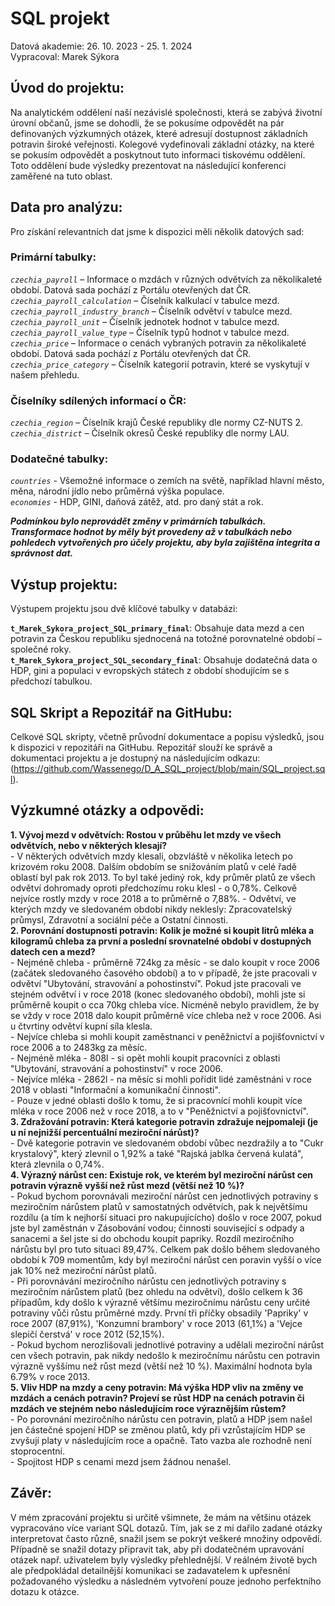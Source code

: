 # SQL projekt
Datová akademie: 26. 10. 2023 - 25. 1. 2024  
Vypracoval: Marek Sýkora

## Úvod do projektu:
Na analytickém oddělení naší nezávislé společnosti, která se zabývá životní úrovní občanů, jsme se dohodli, že se pokusíme odpovědět na pár definovaných výzkumných otázek, které adresují dostupnost základních potravin široké veřejnosti. Kolegové vydefinovali základní otázky, na které se pokusím odpovědět a poskytnout tuto informaci tiskovému oddělení. Toto oddělení bude výsledky prezentovat na následující konferenci zaměřené na tuto oblast.

## Data pro analýzu:
Pro získání relevantních dat jsme k dispozici měli několik datových sad:  
### Primární tabulky:  
_`czechia_payroll`_ – Informace o mzdách v různých odvětvích za několikaleté období. Datová sada pochází z Portálu otevřených dat ČR.  
_`czechia_payroll_calculation`_ – Číselník kalkulací v tabulce mezd.  
_`czechia_payroll_industry_branch`_ – Číselník odvětví v tabulce mezd.  
_`czechia_payroll_unit`_ – Číselník jednotek hodnot v tabulce mezd.  
_`czechia_payroll_value_type`_ – Číselník typů hodnot v tabulce mezd.  
_`czechia_price`_ – Informace o cenách vybraných potravin za několikaleté období. Datová sada pochází z Portálu otevřených dat ČR.  
_`czechia_price_category`_ – Číselník kategorií potravin, které se vyskytují v našem přehledu.   

### Číselníky sdílených informací o ČR:     
_`czechia_region`_ – Číselník krajů České republiky dle normy CZ-NUTS 2.  
_`czechia_district`_ – Číselník okresů České republiky dle normy LAU.    

### Dodatečné tabulky:  
_`countries`_ - Všemožné informace o zemích na světě, například hlavní město, měna, národní jídlo nebo průměrná výška populace.  
_`economies`_ - HDP, GINI, daňová zátěž, atd. pro daný stát a rok.    

__*Podmínkou bylo neprovádět změny v primárních tabulkách. Transformace hodnot by měly být provedeny až v tabulkách nebo pohledech vytvořených pro účely projektu, aby byla zajištěna integrita a správnost dat.*__

## Výstup projektu:
Výstupem projektu jsou dvě klíčové tabulky v databázi:

__`t_Marek_Sykora_project_SQL_primary_final`__: Obsahuje data mezd a cen potravin za Českou republiku sjednocená na totožné porovnatelné období – společné roky.  
__`t_Marek_Sykora_project_SQL_secondary_final`__: Obsahuje dodatečná data o HDP, gini a populaci v evropských státech z období shodujícím se s předchozí tabulkou.

## SQL Skript a Repozitář na GitHubu:
Celkové SQL skripty, včetně průvodní dokumentace a popisu výsledků, jsou k dispozici v repozitáři na GitHubu. Repozitář slouží ke správě a dokumentaci projektu a je dostupný na následujícím odkazu:  (https://github.com/Wassenego/D_A_SQL_project/blob/main/SQL_project.sql).

## Výzkumné otázky a odpovědi:  
__1.  Vývoj mezd v odvětvích: Rostou v průběhu let mzdy ve všech odvětvích, nebo v některých klesají?__  
      - V některých odvětvích mzdy klesali, obzvláště v několika letech po krizovém roku 2008. Dalším obdobím se snižováním platů v celé řadě oblastí byl pak rok 2013. To byl také jediný rok, kdy průměr platů ze všech odvětví dohromady oproti předchozímu roku klesl - o 0,78%. Celkově nejvíce rostly mzdy v roce 2018 a to průměrně o 7,88%. 
      - Odvětví, ve kterých mzdy ve sledovaném období nikdy neklesly: Zpracovatelský průmysl, Zdravotní a sociální péče a Ostatní činnosti.  
__2.  Porovnání dostupnosti potravin: Kolik je možné si koupit litrů mléka a kilogramů chleba za první a poslední srovnatelné období v dostupných datech cen a mezd?__      
      - Nejméně chleba - průměrně 724kg za měsíc - se dalo koupit v roce 2006 (začátek sledovaného časového období) a to v případě, že jste pracovali v odvětví "Ubytování, stravování a pohostinství". Pokud jste pracovali ve stejném odvětví i v roce 2018 (konec sledovaného období), mohli jste si průměrně koupit o cca 70kg chleba více.  Nicméně nebylo pravidlem, že by se vždy v roce 2018 dalo koupit průměrně více chleba než v roce 2006. Asi u čtvrtiny odvětví kupní síla klesla.  
      - Nejvíce chleba si mohli koupit zaměstnanci v peněžnictví a pojišťovnictví v roce 2006 a to 2483kg za měsíc.  
      - Nejméně mléka - 808l - si opět mohli koupit pracovníci z oblasti "Ubytování, stravování a pohostinství" v roce 2006.  
      - Nejvíce mléka - 2862l - na měsíc si mohli pořídit lidé zaměstnáni v roce 2018 v oblasti "Informační a komunikační činnosti".   
      - Pouze v jedné oblasti došlo k tomu, že si pracovnící mohli koupit více mléka v roce 2006 než v roce 2018, a to v "Peněžnictví a pojišťovnictví".  
__3.  Zdražování potravin: Která kategorie potravin zdražuje nejpomaleji (je u ní nejnižší percentuální meziroční nárůst)?__    
      - Dvě kategorie potravin ve sledovaném období vůbec nezdražily a to "Cukr krystalový", který zlevnil o 1,92% a také "Rajská jablka červená kulatá", která zlevnila o 0,74%.  
__4.  Výrazný nárůst cen: Existuje rok, ve kterém byl meziroční nárůst cen potravin výrazně vyšší než růst mezd (větší než 10 %)?__   
      - Pokud bychom porovnávali meziroční nárůst cen jednotlivých potraviny s meziročním nárůstem platů v samostatných odvětvích, pak k největšímu rozdílu (a tím k nejhorší situaci pro nakupujícícho) došlo v roce 2007, pokud jste byl zaměstnán v Zásobování vodou; činnosti související s odpady a sanacemi a šel jste si do obchodu koupit papriky. Rozdíl meziročního nárůstu byl pro tuto situaci 89,47%. Celkem pak došlo během sledovaného období k 709 momentům, kdy byl meziroční nárůst cen poravin vyšší o více jak 10% než meziroční nárůst platů.  
      - Při porovnávání meziročního nárůstu cen jednotlivých potraviny s meziročním nárůstem platů (bez ohledu na odvětví), došlo celkem k 36 případům, kdy došlo k výrazně většímu meziročnímu nárůstu ceny určité potraviny vůči růstu průměrné mzdy. První tři příčky obsadily 'Papriky' v roce 2007 (87,91%), 'Konzumní brambory' v roce 2013 (61,1%) a 'Vejce slepičí čerstvá' v roce 2012 (52,15%).  
      - Pokud bychom nerozlišovali jednotlivé potraviny a udělali meziroční nárůst cen všech potravin, pak nikdy nedošlo k meziročnímu nárůstu cen potravin výrazně vyššímu než růst mezd (větší než 10 %). Maximální hodnota  byla 6.79% v roce 2013.  
__5.  Vliv HDP na mzdy a ceny potravin: Má výška HDP vliv na změny ve mzdách a cenách potravin? Projeví se růst HDP na cenách potravin či mzdách ve stejném nebo následujícím roce výraznějším růstem?__    
      - Po porovnání meziročního nárůstu cen potravin, platů a HDP jsem našel jen částečné spojení HDP se změnou platů, kdy při vzrůstajícím HDP se zvyšují platy v následujícím roce a opačně. Tato vazba ale rozhodně není stoprocentní.   
      - Spojitost HDP s cenami mezd jsem žádnou nenašel.   

## Závěr:  
V mém zpracování projektu si určitě všimnete, že mám na většinu otázek vypracováno více variant SQL dotazů. Tím, jak se z mi dařilo zadané otázky interpretovat často různě, snažil jsem se pokrýt veškeré množiny odpovědí. Případně se snažil dotazy připravit tak, aby při dodatečném upravování otázek např. uživatelem byly výsledky přehlednější. V reálném životě bych ale předpokládal detailnější komunikaci se zadavatelem k upřesnění požadovaného výsledku a následném vytvoření pouze jednoho perfektního dotazu k otázce. 
